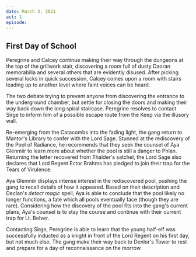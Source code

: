 ```yaml
---
date: March 3, 2021
act: 1
episode: 
---
```

##  First Day of School

Peregrine and Calcey continue making their way through the dungeons at the top of the grillwork stair, discovering a room full of dusty Daoran memorabilia and several others that are evidently disused. After picking several locks in quick succession, Calcey comes upon a room with stairs leading up to another level where faint voices can be heard.

The two debate trying to prevent anyone from discovering the entrance to the underground chamber, but settle for closing the doors and making their way back down the long spiral staircase. Peregrine resolves to contact Sirge to inform him of a possible escape route from the Keep via the illusory wall.

Re-emerging from the Catacombs into the fading light, the gang return to Mantor's Library to confer with the Lord Sage. Stunned at the rediscovery of the Pool of Radiance, he recommends that they seek the counsel of Aya Glenmiir to learn more about whether the pool is still a danger to Phlan. Returning the letter recovered from Thalder's satchel, the Lord Sage also declares that Lord Regent Ector Brahms has pledged to join their trap for the Tears of Virulence.

Aya Glenmiir displays intense interest in the rediscovered pool, pushing the gang to recall details of how it appeared. Based on their description and Declan's *detect magic* spell, Aya is able to conclude that the pool likely no longer functions, a fate which all pools eventually face (though they are rare). Considering how the discovery of the pool fits into the gang's current plans, Aya's counsel is to stay the course and continue with their current trap for Lt. Bolver.

Contacting Sirge, Peregrine is able to learn that the young half-elf was successfully inducted as a knight in front of the Lord Regent on his first day, but not much else. The gang make their way back to Denlor's Tower to rest and prepare for a day of reconnaissance on the morrow.
